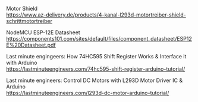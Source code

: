 Motor Shield         
https://www.az-delivery.de/products/4-kanal-l293d-motortreiber-shield-schrittmotortreiber

NodeMCU ESP-12E Datasheet               
https://components101.com/sites/default/files/component_datasheet/ESP12E%20Datasheet.pdf

Last minute engingeers: How 74HC595 Shift Register Works & Interface it with Arduino        
https://lastminuteengineers.com/74hc595-shift-register-arduino-tutorial/

Last minute engineers: Control DC Motors with L293D Motor Driver IC & Arduino      
https://lastminuteengineers.com/l293d-dc-motor-arduino-tutorial/
